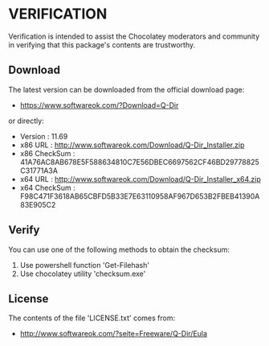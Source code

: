 # VERIFICATION
Verification is intended to assist the Chocolatey moderators and community in verifying that this package's contents are trustworthy.

## Download
The latest version can be downloaded from the official download page:
- https://www.softwareok.com/?Download=Q-Dir

or directly:
- Version      : 11.69
- x86 URL      : http://www.softwareok.com/Download/Q-Dir_Installer.zip
- x86 CheckSum : 41A76AC8AB678E5F588634810C7E56DBEC6697562CF46BD29778825C31771A3A
- x64 URL      : http://www.softwareok.com/Download/Q-Dir_Installer_x64.zip
- x64 CheckSum : F98C471F3618AB65CBFD5B33E7E63110958AF967D653B2FBEB41390A83E905C2

## Verify
You can use one of the following methods to obtain the checksum:
1. Use powershell function 'Get-Filehash'
2. Use chocolatey utility 'checksum.exe'


## License
The contents of the file 'LICENSE.txt' comes from:
- http://www.softwareok.com/?seite=Freeware/Q-Dir/Eula
